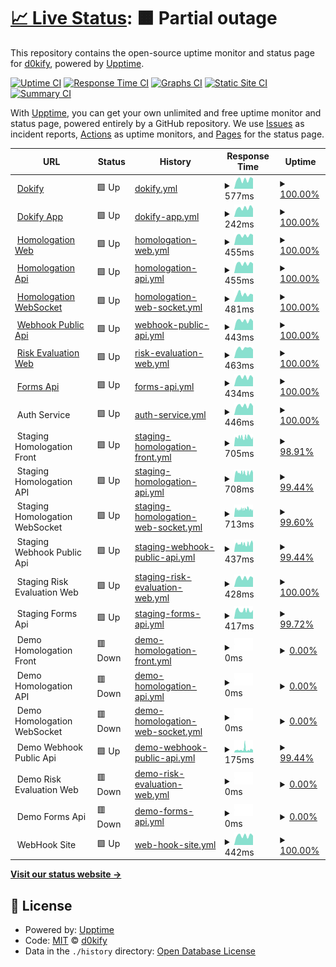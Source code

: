 # [📈 Live Status](https://d0kify.github.io/upptime): <!--live status--> **🟧 Partial outage**

This repository contains the open-source uptime monitor and status page for [d0kify](https://d0kify.github.io/upptime), powered by [Upptime](https://github.com/upptime/upptime).

[![Uptime CI](https://github.com/d0kify/upptime/workflows/Uptime%20CI/badge.svg)](https://github.com/d0kify/upptime/actions?query=workflow%3A%22Uptime+CI%22)
[![Response Time CI](https://github.com/d0kify/upptime/workflows/Response%20Time%20CI/badge.svg)](https://github.com/d0kify/upptime/actions?query=workflow%3A%22Response+Time+CI%22)
[![Graphs CI](https://github.com/d0kify/upptime/workflows/Graphs%20CI/badge.svg)](https://github.com/d0kify/upptime/actions?query=workflow%3A%22Graphs+CI%22)
[![Static Site CI](https://github.com/d0kify/upptime/workflows/Static%20Site%20CI/badge.svg)](https://github.com/d0kify/upptime/actions?query=workflow%3A%22Static+Site+CI%22)
[![Summary CI](https://github.com/d0kify/upptime/workflows/Summary%20CI/badge.svg)](https://github.com/d0kify/upptime/actions?query=workflow%3A%22Summary+CI%22)

With [Upptime](https://upptime.js.org), you can get your own unlimited and free uptime monitor and status page, powered entirely by a GitHub repository. We use [Issues](https://github.com/d0kify/upptime/issues) as incident reports, [Actions](https://github.com/d0kify/upptime/actions) as uptime monitors, and [Pages](https://d0kify.github.io/upptime) for the status page.

<!--start: status pages-->
<!-- This summary is generated by Upptime (https://github.com/upptime/upptime) -->
<!-- Do not edit this manually, your changes will be overwritten -->
<!-- prettier-ignore -->
| URL | Status | History | Response Time | Uptime |
| --- | ------ | ------- | ------------- | ------ |
| <img alt="" src="https://icons.duckduckgo.com/ip3/dokify.net.ico" height="13"> [Dokify](https://dokify.net) | 🟩 Up | [dokify.yml](https://github.com/d0kify/upptime/commits/HEAD/history/dokify.yml) | <details><summary><img alt="Response time graph" src="./graphs/dokify/response-time-week.png" height="20"> 577ms</summary><br><a href="https://d0kify.github.io/upptime/history/dokify"><img alt="Response time 500" src="https://img.shields.io/endpoint?url=https%3A%2F%2Fraw.githubusercontent.com%2Fd0kify%2Fupptime%2FHEAD%2Fapi%2Fdokify%2Fresponse-time.json"></a><br><a href="https://d0kify.github.io/upptime/history/dokify"><img alt="24-hour response time 643" src="https://img.shields.io/endpoint?url=https%3A%2F%2Fraw.githubusercontent.com%2Fd0kify%2Fupptime%2FHEAD%2Fapi%2Fdokify%2Fresponse-time-day.json"></a><br><a href="https://d0kify.github.io/upptime/history/dokify"><img alt="7-day response time 577" src="https://img.shields.io/endpoint?url=https%3A%2F%2Fraw.githubusercontent.com%2Fd0kify%2Fupptime%2FHEAD%2Fapi%2Fdokify%2Fresponse-time-week.json"></a><br><a href="https://d0kify.github.io/upptime/history/dokify"><img alt="30-day response time 560" src="https://img.shields.io/endpoint?url=https%3A%2F%2Fraw.githubusercontent.com%2Fd0kify%2Fupptime%2FHEAD%2Fapi%2Fdokify%2Fresponse-time-month.json"></a><br><a href="https://d0kify.github.io/upptime/history/dokify"><img alt="1-year response time 500" src="https://img.shields.io/endpoint?url=https%3A%2F%2Fraw.githubusercontent.com%2Fd0kify%2Fupptime%2FHEAD%2Fapi%2Fdokify%2Fresponse-time-year.json"></a></details> | <details><summary><a href="https://d0kify.github.io/upptime/history/dokify">100.00%</a></summary><a href="https://d0kify.github.io/upptime/history/dokify"><img alt="All-time uptime 100.00%" src="https://img.shields.io/endpoint?url=https%3A%2F%2Fraw.githubusercontent.com%2Fd0kify%2Fupptime%2FHEAD%2Fapi%2Fdokify%2Fuptime.json"></a><br><a href="https://d0kify.github.io/upptime/history/dokify"><img alt="24-hour uptime 100.00%" src="https://img.shields.io/endpoint?url=https%3A%2F%2Fraw.githubusercontent.com%2Fd0kify%2Fupptime%2FHEAD%2Fapi%2Fdokify%2Fuptime-day.json"></a><br><a href="https://d0kify.github.io/upptime/history/dokify"><img alt="7-day uptime 100.00%" src="https://img.shields.io/endpoint?url=https%3A%2F%2Fraw.githubusercontent.com%2Fd0kify%2Fupptime%2FHEAD%2Fapi%2Fdokify%2Fuptime-week.json"></a><br><a href="https://d0kify.github.io/upptime/history/dokify"><img alt="30-day uptime 100.00%" src="https://img.shields.io/endpoint?url=https%3A%2F%2Fraw.githubusercontent.com%2Fd0kify%2Fupptime%2FHEAD%2Fapi%2Fdokify%2Fuptime-month.json"></a><br><a href="https://d0kify.github.io/upptime/history/dokify"><img alt="1-year uptime 100.00%" src="https://img.shields.io/endpoint?url=https%3A%2F%2Fraw.githubusercontent.com%2Fd0kify%2Fupptime%2FHEAD%2Fapi%2Fdokify%2Fuptime-year.json"></a></details>
| <img alt="" src="https://icons.duckduckgo.com/ip3/app.dokify.net.ico" height="13"> [Dokify App](https://app.dokify.net/blank.php) | 🟩 Up | [dokify-app.yml](https://github.com/d0kify/upptime/commits/HEAD/history/dokify-app.yml) | <details><summary><img alt="Response time graph" src="./graphs/dokify-app/response-time-week.png" height="20"> 242ms</summary><br><a href="https://d0kify.github.io/upptime/history/dokify-app"><img alt="Response time 401" src="https://img.shields.io/endpoint?url=https%3A%2F%2Fraw.githubusercontent.com%2Fd0kify%2Fupptime%2FHEAD%2Fapi%2Fdokify-app%2Fresponse-time.json"></a><br><a href="https://d0kify.github.io/upptime/history/dokify-app"><img alt="24-hour response time 226" src="https://img.shields.io/endpoint?url=https%3A%2F%2Fraw.githubusercontent.com%2Fd0kify%2Fupptime%2FHEAD%2Fapi%2Fdokify-app%2Fresponse-time-day.json"></a><br><a href="https://d0kify.github.io/upptime/history/dokify-app"><img alt="7-day response time 242" src="https://img.shields.io/endpoint?url=https%3A%2F%2Fraw.githubusercontent.com%2Fd0kify%2Fupptime%2FHEAD%2Fapi%2Fdokify-app%2Fresponse-time-week.json"></a><br><a href="https://d0kify.github.io/upptime/history/dokify-app"><img alt="30-day response time 480" src="https://img.shields.io/endpoint?url=https%3A%2F%2Fraw.githubusercontent.com%2Fd0kify%2Fupptime%2FHEAD%2Fapi%2Fdokify-app%2Fresponse-time-month.json"></a><br><a href="https://d0kify.github.io/upptime/history/dokify-app"><img alt="1-year response time 401" src="https://img.shields.io/endpoint?url=https%3A%2F%2Fraw.githubusercontent.com%2Fd0kify%2Fupptime%2FHEAD%2Fapi%2Fdokify-app%2Fresponse-time-year.json"></a></details> | <details><summary><a href="https://d0kify.github.io/upptime/history/dokify-app">100.00%</a></summary><a href="https://d0kify.github.io/upptime/history/dokify-app"><img alt="All-time uptime 99.86%" src="https://img.shields.io/endpoint?url=https%3A%2F%2Fraw.githubusercontent.com%2Fd0kify%2Fupptime%2FHEAD%2Fapi%2Fdokify-app%2Fuptime.json"></a><br><a href="https://d0kify.github.io/upptime/history/dokify-app"><img alt="24-hour uptime 100.00%" src="https://img.shields.io/endpoint?url=https%3A%2F%2Fraw.githubusercontent.com%2Fd0kify%2Fupptime%2FHEAD%2Fapi%2Fdokify-app%2Fuptime-day.json"></a><br><a href="https://d0kify.github.io/upptime/history/dokify-app"><img alt="7-day uptime 100.00%" src="https://img.shields.io/endpoint?url=https%3A%2F%2Fraw.githubusercontent.com%2Fd0kify%2Fupptime%2FHEAD%2Fapi%2Fdokify-app%2Fuptime-week.json"></a><br><a href="https://d0kify.github.io/upptime/history/dokify-app"><img alt="30-day uptime 99.88%" src="https://img.shields.io/endpoint?url=https%3A%2F%2Fraw.githubusercontent.com%2Fd0kify%2Fupptime%2FHEAD%2Fapi%2Fdokify-app%2Fuptime-month.json"></a><br><a href="https://d0kify.github.io/upptime/history/dokify-app"><img alt="1-year uptime 99.86%" src="https://img.shields.io/endpoint?url=https%3A%2F%2Fraw.githubusercontent.com%2Fd0kify%2Fupptime%2FHEAD%2Fapi%2Fdokify-app%2Fuptime-year.json"></a></details>
| <img alt="" src="https://icons.duckduckgo.com/ip3/homologation.dokify.net.ico" height="13"> [Homologation Web](https://homologation.dokify.net) | 🟩 Up | [homologation-web.yml](https://github.com/d0kify/upptime/commits/HEAD/history/homologation-web.yml) | <details><summary><img alt="Response time graph" src="./graphs/homologation-web/response-time-week.png" height="20"> 455ms</summary><br><a href="https://d0kify.github.io/upptime/history/homologation-web"><img alt="Response time 482" src="https://img.shields.io/endpoint?url=https%3A%2F%2Fraw.githubusercontent.com%2Fd0kify%2Fupptime%2FHEAD%2Fapi%2Fhomologation-web%2Fresponse-time.json"></a><br><a href="https://d0kify.github.io/upptime/history/homologation-web"><img alt="24-hour response time 476" src="https://img.shields.io/endpoint?url=https%3A%2F%2Fraw.githubusercontent.com%2Fd0kify%2Fupptime%2FHEAD%2Fapi%2Fhomologation-web%2Fresponse-time-day.json"></a><br><a href="https://d0kify.github.io/upptime/history/homologation-web"><img alt="7-day response time 455" src="https://img.shields.io/endpoint?url=https%3A%2F%2Fraw.githubusercontent.com%2Fd0kify%2Fupptime%2FHEAD%2Fapi%2Fhomologation-web%2Fresponse-time-week.json"></a><br><a href="https://d0kify.github.io/upptime/history/homologation-web"><img alt="30-day response time 429" src="https://img.shields.io/endpoint?url=https%3A%2F%2Fraw.githubusercontent.com%2Fd0kify%2Fupptime%2FHEAD%2Fapi%2Fhomologation-web%2Fresponse-time-month.json"></a><br><a href="https://d0kify.github.io/upptime/history/homologation-web"><img alt="1-year response time 445" src="https://img.shields.io/endpoint?url=https%3A%2F%2Fraw.githubusercontent.com%2Fd0kify%2Fupptime%2FHEAD%2Fapi%2Fhomologation-web%2Fresponse-time-year.json"></a></details> | <details><summary><a href="https://d0kify.github.io/upptime/history/homologation-web">100.00%</a></summary><a href="https://d0kify.github.io/upptime/history/homologation-web"><img alt="All-time uptime 99.99%" src="https://img.shields.io/endpoint?url=https%3A%2F%2Fraw.githubusercontent.com%2Fd0kify%2Fupptime%2FHEAD%2Fapi%2Fhomologation-web%2Fuptime.json"></a><br><a href="https://d0kify.github.io/upptime/history/homologation-web"><img alt="24-hour uptime 100.00%" src="https://img.shields.io/endpoint?url=https%3A%2F%2Fraw.githubusercontent.com%2Fd0kify%2Fupptime%2FHEAD%2Fapi%2Fhomologation-web%2Fuptime-day.json"></a><br><a href="https://d0kify.github.io/upptime/history/homologation-web"><img alt="7-day uptime 100.00%" src="https://img.shields.io/endpoint?url=https%3A%2F%2Fraw.githubusercontent.com%2Fd0kify%2Fupptime%2FHEAD%2Fapi%2Fhomologation-web%2Fuptime-week.json"></a><br><a href="https://d0kify.github.io/upptime/history/homologation-web"><img alt="30-day uptime 100.00%" src="https://img.shields.io/endpoint?url=https%3A%2F%2Fraw.githubusercontent.com%2Fd0kify%2Fupptime%2FHEAD%2Fapi%2Fhomologation-web%2Fuptime-month.json"></a><br><a href="https://d0kify.github.io/upptime/history/homologation-web"><img alt="1-year uptime 99.99%" src="https://img.shields.io/endpoint?url=https%3A%2F%2Fraw.githubusercontent.com%2Fd0kify%2Fupptime%2FHEAD%2Fapi%2Fhomologation-web%2Fuptime-year.json"></a></details>
| <img alt="" src="https://icons.duckduckgo.com/ip3/homologation-api.dokify.net.ico" height="13"> [Homologation Api](https://homologation-api.dokify.net/health-check) | 🟩 Up | [homologation-api.yml](https://github.com/d0kify/upptime/commits/HEAD/history/homologation-api.yml) | <details><summary><img alt="Response time graph" src="./graphs/homologation-api/response-time-week.png" height="20"> 455ms</summary><br><a href="https://d0kify.github.io/upptime/history/homologation-api"><img alt="Response time 485" src="https://img.shields.io/endpoint?url=https%3A%2F%2Fraw.githubusercontent.com%2Fd0kify%2Fupptime%2FHEAD%2Fapi%2Fhomologation-api%2Fresponse-time.json"></a><br><a href="https://d0kify.github.io/upptime/history/homologation-api"><img alt="24-hour response time 452" src="https://img.shields.io/endpoint?url=https%3A%2F%2Fraw.githubusercontent.com%2Fd0kify%2Fupptime%2FHEAD%2Fapi%2Fhomologation-api%2Fresponse-time-day.json"></a><br><a href="https://d0kify.github.io/upptime/history/homologation-api"><img alt="7-day response time 455" src="https://img.shields.io/endpoint?url=https%3A%2F%2Fraw.githubusercontent.com%2Fd0kify%2Fupptime%2FHEAD%2Fapi%2Fhomologation-api%2Fresponse-time-week.json"></a><br><a href="https://d0kify.github.io/upptime/history/homologation-api"><img alt="30-day response time 435" src="https://img.shields.io/endpoint?url=https%3A%2F%2Fraw.githubusercontent.com%2Fd0kify%2Fupptime%2FHEAD%2Fapi%2Fhomologation-api%2Fresponse-time-month.json"></a><br><a href="https://d0kify.github.io/upptime/history/homologation-api"><img alt="1-year response time 449" src="https://img.shields.io/endpoint?url=https%3A%2F%2Fraw.githubusercontent.com%2Fd0kify%2Fupptime%2FHEAD%2Fapi%2Fhomologation-api%2Fresponse-time-year.json"></a></details> | <details><summary><a href="https://d0kify.github.io/upptime/history/homologation-api">100.00%</a></summary><a href="https://d0kify.github.io/upptime/history/homologation-api"><img alt="All-time uptime 16.25%" src="https://img.shields.io/endpoint?url=https%3A%2F%2Fraw.githubusercontent.com%2Fd0kify%2Fupptime%2FHEAD%2Fapi%2Fhomologation-api%2Fuptime.json"></a><br><a href="https://d0kify.github.io/upptime/history/homologation-api"><img alt="24-hour uptime 100.00%" src="https://img.shields.io/endpoint?url=https%3A%2F%2Fraw.githubusercontent.com%2Fd0kify%2Fupptime%2FHEAD%2Fapi%2Fhomologation-api%2Fuptime-day.json"></a><br><a href="https://d0kify.github.io/upptime/history/homologation-api"><img alt="7-day uptime 100.00%" src="https://img.shields.io/endpoint?url=https%3A%2F%2Fraw.githubusercontent.com%2Fd0kify%2Fupptime%2FHEAD%2Fapi%2Fhomologation-api%2Fuptime-week.json"></a><br><a href="https://d0kify.github.io/upptime/history/homologation-api"><img alt="30-day uptime 100.00%" src="https://img.shields.io/endpoint?url=https%3A%2F%2Fraw.githubusercontent.com%2Fd0kify%2Fupptime%2FHEAD%2Fapi%2Fhomologation-api%2Fuptime-month.json"></a><br><a href="https://d0kify.github.io/upptime/history/homologation-api"><img alt="1-year uptime 33.43%" src="https://img.shields.io/endpoint?url=https%3A%2F%2Fraw.githubusercontent.com%2Fd0kify%2Fupptime%2FHEAD%2Fapi%2Fhomologation-api%2Fuptime-year.json"></a></details>
| <img alt="" src="https://icons.duckduckgo.com/ip3/homologation-api-nchan.dokify.net.ico" height="13"> [Homologation WebSocket](https://homologation-api-nchan.dokify.net) | 🟩 Up | [homologation-web-socket.yml](https://github.com/d0kify/upptime/commits/HEAD/history/homologation-web-socket.yml) | <details><summary><img alt="Response time graph" src="./graphs/homologation-web-socket/response-time-week.png" height="20"> 481ms</summary><br><a href="https://d0kify.github.io/upptime/history/homologation-web-socket"><img alt="Response time 482" src="https://img.shields.io/endpoint?url=https%3A%2F%2Fraw.githubusercontent.com%2Fd0kify%2Fupptime%2FHEAD%2Fapi%2Fhomologation-web-socket%2Fresponse-time.json"></a><br><a href="https://d0kify.github.io/upptime/history/homologation-web-socket"><img alt="24-hour response time 456" src="https://img.shields.io/endpoint?url=https%3A%2F%2Fraw.githubusercontent.com%2Fd0kify%2Fupptime%2FHEAD%2Fapi%2Fhomologation-web-socket%2Fresponse-time-day.json"></a><br><a href="https://d0kify.github.io/upptime/history/homologation-web-socket"><img alt="7-day response time 481" src="https://img.shields.io/endpoint?url=https%3A%2F%2Fraw.githubusercontent.com%2Fd0kify%2Fupptime%2FHEAD%2Fapi%2Fhomologation-web-socket%2Fresponse-time-week.json"></a><br><a href="https://d0kify.github.io/upptime/history/homologation-web-socket"><img alt="30-day response time 449" src="https://img.shields.io/endpoint?url=https%3A%2F%2Fraw.githubusercontent.com%2Fd0kify%2Fupptime%2FHEAD%2Fapi%2Fhomologation-web-socket%2Fresponse-time-month.json"></a><br><a href="https://d0kify.github.io/upptime/history/homologation-web-socket"><img alt="1-year response time 451" src="https://img.shields.io/endpoint?url=https%3A%2F%2Fraw.githubusercontent.com%2Fd0kify%2Fupptime%2FHEAD%2Fapi%2Fhomologation-web-socket%2Fresponse-time-year.json"></a></details> | <details><summary><a href="https://d0kify.github.io/upptime/history/homologation-web-socket">100.00%</a></summary><a href="https://d0kify.github.io/upptime/history/homologation-web-socket"><img alt="All-time uptime 99.99%" src="https://img.shields.io/endpoint?url=https%3A%2F%2Fraw.githubusercontent.com%2Fd0kify%2Fupptime%2FHEAD%2Fapi%2Fhomologation-web-socket%2Fuptime.json"></a><br><a href="https://d0kify.github.io/upptime/history/homologation-web-socket"><img alt="24-hour uptime 100.00%" src="https://img.shields.io/endpoint?url=https%3A%2F%2Fraw.githubusercontent.com%2Fd0kify%2Fupptime%2FHEAD%2Fapi%2Fhomologation-web-socket%2Fuptime-day.json"></a><br><a href="https://d0kify.github.io/upptime/history/homologation-web-socket"><img alt="7-day uptime 100.00%" src="https://img.shields.io/endpoint?url=https%3A%2F%2Fraw.githubusercontent.com%2Fd0kify%2Fupptime%2FHEAD%2Fapi%2Fhomologation-web-socket%2Fuptime-week.json"></a><br><a href="https://d0kify.github.io/upptime/history/homologation-web-socket"><img alt="30-day uptime 100.00%" src="https://img.shields.io/endpoint?url=https%3A%2F%2Fraw.githubusercontent.com%2Fd0kify%2Fupptime%2FHEAD%2Fapi%2Fhomologation-web-socket%2Fuptime-month.json"></a><br><a href="https://d0kify.github.io/upptime/history/homologation-web-socket"><img alt="1-year uptime 99.99%" src="https://img.shields.io/endpoint?url=https%3A%2F%2Fraw.githubusercontent.com%2Fd0kify%2Fupptime%2FHEAD%2Fapi%2Fhomologation-web-socket%2Fuptime-year.json"></a></details>
| <img alt="" src="https://icons.duckduckgo.com/ip3/webhook.dokify.net.ico" height="13"> [Webhook Public Api](https://webhook.dokify.net/health-check) | 🟩 Up | [webhook-public-api.yml](https://github.com/d0kify/upptime/commits/HEAD/history/webhook-public-api.yml) | <details><summary><img alt="Response time graph" src="./graphs/webhook-public-api/response-time-week.png" height="20"> 443ms</summary><br><a href="https://d0kify.github.io/upptime/history/webhook-public-api"><img alt="Response time 430" src="https://img.shields.io/endpoint?url=https%3A%2F%2Fraw.githubusercontent.com%2Fd0kify%2Fupptime%2FHEAD%2Fapi%2Fwebhook-public-api%2Fresponse-time.json"></a><br><a href="https://d0kify.github.io/upptime/history/webhook-public-api"><img alt="24-hour response time 422" src="https://img.shields.io/endpoint?url=https%3A%2F%2Fraw.githubusercontent.com%2Fd0kify%2Fupptime%2FHEAD%2Fapi%2Fwebhook-public-api%2Fresponse-time-day.json"></a><br><a href="https://d0kify.github.io/upptime/history/webhook-public-api"><img alt="7-day response time 443" src="https://img.shields.io/endpoint?url=https%3A%2F%2Fraw.githubusercontent.com%2Fd0kify%2Fupptime%2FHEAD%2Fapi%2Fwebhook-public-api%2Fresponse-time-week.json"></a><br><a href="https://d0kify.github.io/upptime/history/webhook-public-api"><img alt="30-day response time 429" src="https://img.shields.io/endpoint?url=https%3A%2F%2Fraw.githubusercontent.com%2Fd0kify%2Fupptime%2FHEAD%2Fapi%2Fwebhook-public-api%2Fresponse-time-month.json"></a><br><a href="https://d0kify.github.io/upptime/history/webhook-public-api"><img alt="1-year response time 430" src="https://img.shields.io/endpoint?url=https%3A%2F%2Fraw.githubusercontent.com%2Fd0kify%2Fupptime%2FHEAD%2Fapi%2Fwebhook-public-api%2Fresponse-time-year.json"></a></details> | <details><summary><a href="https://d0kify.github.io/upptime/history/webhook-public-api">100.00%</a></summary><a href="https://d0kify.github.io/upptime/history/webhook-public-api"><img alt="All-time uptime 99.92%" src="https://img.shields.io/endpoint?url=https%3A%2F%2Fraw.githubusercontent.com%2Fd0kify%2Fupptime%2FHEAD%2Fapi%2Fwebhook-public-api%2Fuptime.json"></a><br><a href="https://d0kify.github.io/upptime/history/webhook-public-api"><img alt="24-hour uptime 100.00%" src="https://img.shields.io/endpoint?url=https%3A%2F%2Fraw.githubusercontent.com%2Fd0kify%2Fupptime%2FHEAD%2Fapi%2Fwebhook-public-api%2Fuptime-day.json"></a><br><a href="https://d0kify.github.io/upptime/history/webhook-public-api"><img alt="7-day uptime 100.00%" src="https://img.shields.io/endpoint?url=https%3A%2F%2Fraw.githubusercontent.com%2Fd0kify%2Fupptime%2FHEAD%2Fapi%2Fwebhook-public-api%2Fuptime-week.json"></a><br><a href="https://d0kify.github.io/upptime/history/webhook-public-api"><img alt="30-day uptime 100.00%" src="https://img.shields.io/endpoint?url=https%3A%2F%2Fraw.githubusercontent.com%2Fd0kify%2Fupptime%2FHEAD%2Fapi%2Fwebhook-public-api%2Fuptime-month.json"></a><br><a href="https://d0kify.github.io/upptime/history/webhook-public-api"><img alt="1-year uptime 99.92%" src="https://img.shields.io/endpoint?url=https%3A%2F%2Fraw.githubusercontent.com%2Fd0kify%2Fupptime%2FHEAD%2Fapi%2Fwebhook-public-api%2Fuptime-year.json"></a></details>
| <img alt="" src="https://icons.duckduckgo.com/ip3/evaluation.dokify.net.ico" height="13"> [Risk Evaluation Web](https://evaluation.dokify.net) | 🟩 Up | [risk-evaluation-web.yml](https://github.com/d0kify/upptime/commits/HEAD/history/risk-evaluation-web.yml) | <details><summary><img alt="Response time graph" src="./graphs/risk-evaluation-web/response-time-week.png" height="20"> 463ms</summary><br><a href="https://d0kify.github.io/upptime/history/risk-evaluation-web"><img alt="Response time 425" src="https://img.shields.io/endpoint?url=https%3A%2F%2Fraw.githubusercontent.com%2Fd0kify%2Fupptime%2FHEAD%2Fapi%2Frisk-evaluation-web%2Fresponse-time.json"></a><br><a href="https://d0kify.github.io/upptime/history/risk-evaluation-web"><img alt="24-hour response time 405" src="https://img.shields.io/endpoint?url=https%3A%2F%2Fraw.githubusercontent.com%2Fd0kify%2Fupptime%2FHEAD%2Fapi%2Frisk-evaluation-web%2Fresponse-time-day.json"></a><br><a href="https://d0kify.github.io/upptime/history/risk-evaluation-web"><img alt="7-day response time 463" src="https://img.shields.io/endpoint?url=https%3A%2F%2Fraw.githubusercontent.com%2Fd0kify%2Fupptime%2FHEAD%2Fapi%2Frisk-evaluation-web%2Fresponse-time-week.json"></a><br><a href="https://d0kify.github.io/upptime/history/risk-evaluation-web"><img alt="30-day response time 421" src="https://img.shields.io/endpoint?url=https%3A%2F%2Fraw.githubusercontent.com%2Fd0kify%2Fupptime%2FHEAD%2Fapi%2Frisk-evaluation-web%2Fresponse-time-month.json"></a><br><a href="https://d0kify.github.io/upptime/history/risk-evaluation-web"><img alt="1-year response time 425" src="https://img.shields.io/endpoint?url=https%3A%2F%2Fraw.githubusercontent.com%2Fd0kify%2Fupptime%2FHEAD%2Fapi%2Frisk-evaluation-web%2Fresponse-time-year.json"></a></details> | <details><summary><a href="https://d0kify.github.io/upptime/history/risk-evaluation-web">100.00%</a></summary><a href="https://d0kify.github.io/upptime/history/risk-evaluation-web"><img alt="All-time uptime 100.00%" src="https://img.shields.io/endpoint?url=https%3A%2F%2Fraw.githubusercontent.com%2Fd0kify%2Fupptime%2FHEAD%2Fapi%2Frisk-evaluation-web%2Fuptime.json"></a><br><a href="https://d0kify.github.io/upptime/history/risk-evaluation-web"><img alt="24-hour uptime 100.00%" src="https://img.shields.io/endpoint?url=https%3A%2F%2Fraw.githubusercontent.com%2Fd0kify%2Fupptime%2FHEAD%2Fapi%2Frisk-evaluation-web%2Fuptime-day.json"></a><br><a href="https://d0kify.github.io/upptime/history/risk-evaluation-web"><img alt="7-day uptime 100.00%" src="https://img.shields.io/endpoint?url=https%3A%2F%2Fraw.githubusercontent.com%2Fd0kify%2Fupptime%2FHEAD%2Fapi%2Frisk-evaluation-web%2Fuptime-week.json"></a><br><a href="https://d0kify.github.io/upptime/history/risk-evaluation-web"><img alt="30-day uptime 100.00%" src="https://img.shields.io/endpoint?url=https%3A%2F%2Fraw.githubusercontent.com%2Fd0kify%2Fupptime%2FHEAD%2Fapi%2Frisk-evaluation-web%2Fuptime-month.json"></a><br><a href="https://d0kify.github.io/upptime/history/risk-evaluation-web"><img alt="1-year uptime 100.00%" src="https://img.shields.io/endpoint?url=https%3A%2F%2Fraw.githubusercontent.com%2Fd0kify%2Fupptime%2FHEAD%2Fapi%2Frisk-evaluation-web%2Fuptime-year.json"></a></details>
| <img alt="" src="https://icons.duckduckgo.com/ip3/form.dokify.net.ico" height="13"> [Forms Api](https://form.dokify.net/health-check) | 🟩 Up | [forms-api.yml](https://github.com/d0kify/upptime/commits/HEAD/history/forms-api.yml) | <details><summary><img alt="Response time graph" src="./graphs/forms-api/response-time-week.png" height="20"> 434ms</summary><br><a href="https://d0kify.github.io/upptime/history/forms-api"><img alt="Response time 485" src="https://img.shields.io/endpoint?url=https%3A%2F%2Fraw.githubusercontent.com%2Fd0kify%2Fupptime%2FHEAD%2Fapi%2Fforms-api%2Fresponse-time.json"></a><br><a href="https://d0kify.github.io/upptime/history/forms-api"><img alt="24-hour response time 408" src="https://img.shields.io/endpoint?url=https%3A%2F%2Fraw.githubusercontent.com%2Fd0kify%2Fupptime%2FHEAD%2Fapi%2Fforms-api%2Fresponse-time-day.json"></a><br><a href="https://d0kify.github.io/upptime/history/forms-api"><img alt="7-day response time 434" src="https://img.shields.io/endpoint?url=https%3A%2F%2Fraw.githubusercontent.com%2Fd0kify%2Fupptime%2FHEAD%2Fapi%2Fforms-api%2Fresponse-time-week.json"></a><br><a href="https://d0kify.github.io/upptime/history/forms-api"><img alt="30-day response time 418" src="https://img.shields.io/endpoint?url=https%3A%2F%2Fraw.githubusercontent.com%2Fd0kify%2Fupptime%2FHEAD%2Fapi%2Fforms-api%2Fresponse-time-month.json"></a><br><a href="https://d0kify.github.io/upptime/history/forms-api"><img alt="1-year response time 485" src="https://img.shields.io/endpoint?url=https%3A%2F%2Fraw.githubusercontent.com%2Fd0kify%2Fupptime%2FHEAD%2Fapi%2Fforms-api%2Fresponse-time-year.json"></a></details> | <details><summary><a href="https://d0kify.github.io/upptime/history/forms-api">100.00%</a></summary><a href="https://d0kify.github.io/upptime/history/forms-api"><img alt="All-time uptime 99.98%" src="https://img.shields.io/endpoint?url=https%3A%2F%2Fraw.githubusercontent.com%2Fd0kify%2Fupptime%2FHEAD%2Fapi%2Fforms-api%2Fuptime.json"></a><br><a href="https://d0kify.github.io/upptime/history/forms-api"><img alt="24-hour uptime 100.00%" src="https://img.shields.io/endpoint?url=https%3A%2F%2Fraw.githubusercontent.com%2Fd0kify%2Fupptime%2FHEAD%2Fapi%2Fforms-api%2Fuptime-day.json"></a><br><a href="https://d0kify.github.io/upptime/history/forms-api"><img alt="7-day uptime 100.00%" src="https://img.shields.io/endpoint?url=https%3A%2F%2Fraw.githubusercontent.com%2Fd0kify%2Fupptime%2FHEAD%2Fapi%2Fforms-api%2Fuptime-week.json"></a><br><a href="https://d0kify.github.io/upptime/history/forms-api"><img alt="30-day uptime 99.95%" src="https://img.shields.io/endpoint?url=https%3A%2F%2Fraw.githubusercontent.com%2Fd0kify%2Fupptime%2FHEAD%2Fapi%2Fforms-api%2Fuptime-month.json"></a><br><a href="https://d0kify.github.io/upptime/history/forms-api"><img alt="1-year uptime 99.98%" src="https://img.shields.io/endpoint?url=https%3A%2F%2Fraw.githubusercontent.com%2Fd0kify%2Fupptime%2FHEAD%2Fapi%2Fforms-api%2Fuptime-year.json"></a></details>
| <img alt="" src="https://icons.duckduckgo.com/ip3/null.ico" height="13"> Auth Service | 🟩 Up | [auth-service.yml](https://github.com/d0kify/upptime/commits/HEAD/history/auth-service.yml) | <details><summary><img alt="Response time graph" src="./graphs/auth-service/response-time-week.png" height="20"> 446ms</summary><br><a href="https://d0kify.github.io/upptime/history/auth-service"><img alt="Response time 471" src="https://img.shields.io/endpoint?url=https%3A%2F%2Fraw.githubusercontent.com%2Fd0kify%2Fupptime%2FHEAD%2Fapi%2Fauth-service%2Fresponse-time.json"></a><br><a href="https://d0kify.github.io/upptime/history/auth-service"><img alt="24-hour response time 424" src="https://img.shields.io/endpoint?url=https%3A%2F%2Fraw.githubusercontent.com%2Fd0kify%2Fupptime%2FHEAD%2Fapi%2Fauth-service%2Fresponse-time-day.json"></a><br><a href="https://d0kify.github.io/upptime/history/auth-service"><img alt="7-day response time 446" src="https://img.shields.io/endpoint?url=https%3A%2F%2Fraw.githubusercontent.com%2Fd0kify%2Fupptime%2FHEAD%2Fapi%2Fauth-service%2Fresponse-time-week.json"></a><br><a href="https://d0kify.github.io/upptime/history/auth-service"><img alt="30-day response time 419" src="https://img.shields.io/endpoint?url=https%3A%2F%2Fraw.githubusercontent.com%2Fd0kify%2Fupptime%2FHEAD%2Fapi%2Fauth-service%2Fresponse-time-month.json"></a><br><a href="https://d0kify.github.io/upptime/history/auth-service"><img alt="1-year response time 438" src="https://img.shields.io/endpoint?url=https%3A%2F%2Fraw.githubusercontent.com%2Fd0kify%2Fupptime%2FHEAD%2Fapi%2Fauth-service%2Fresponse-time-year.json"></a></details> | <details><summary><a href="https://d0kify.github.io/upptime/history/auth-service">100.00%</a></summary><a href="https://d0kify.github.io/upptime/history/auth-service"><img alt="All-time uptime 99.97%" src="https://img.shields.io/endpoint?url=https%3A%2F%2Fraw.githubusercontent.com%2Fd0kify%2Fupptime%2FHEAD%2Fapi%2Fauth-service%2Fuptime.json"></a><br><a href="https://d0kify.github.io/upptime/history/auth-service"><img alt="24-hour uptime 100.00%" src="https://img.shields.io/endpoint?url=https%3A%2F%2Fraw.githubusercontent.com%2Fd0kify%2Fupptime%2FHEAD%2Fapi%2Fauth-service%2Fuptime-day.json"></a><br><a href="https://d0kify.github.io/upptime/history/auth-service"><img alt="7-day uptime 100.00%" src="https://img.shields.io/endpoint?url=https%3A%2F%2Fraw.githubusercontent.com%2Fd0kify%2Fupptime%2FHEAD%2Fapi%2Fauth-service%2Fuptime-week.json"></a><br><a href="https://d0kify.github.io/upptime/history/auth-service"><img alt="30-day uptime 100.00%" src="https://img.shields.io/endpoint?url=https%3A%2F%2Fraw.githubusercontent.com%2Fd0kify%2Fupptime%2FHEAD%2Fapi%2Fauth-service%2Fuptime-month.json"></a><br><a href="https://d0kify.github.io/upptime/history/auth-service"><img alt="1-year uptime 99.99%" src="https://img.shields.io/endpoint?url=https%3A%2F%2Fraw.githubusercontent.com%2Fd0kify%2Fupptime%2FHEAD%2Fapi%2Fauth-service%2Fuptime-year.json"></a></details>
| <img alt="" src="https://icons.duckduckgo.com/ip3/null.ico" height="13"> Staging Homologation Front | 🟩 Up | [staging-homologation-front.yml](https://github.com/d0kify/upptime/commits/HEAD/history/staging-homologation-front.yml) | <details><summary><img alt="Response time graph" src="./graphs/staging-homologation-front/response-time-week.png" height="20"> 705ms</summary><br><a href="https://d0kify.github.io/upptime/history/staging-homologation-front"><img alt="Response time 799" src="https://img.shields.io/endpoint?url=https%3A%2F%2Fraw.githubusercontent.com%2Fd0kify%2Fupptime%2FHEAD%2Fapi%2Fstaging-homologation-front%2Fresponse-time.json"></a><br><a href="https://d0kify.github.io/upptime/history/staging-homologation-front"><img alt="24-hour response time 691" src="https://img.shields.io/endpoint?url=https%3A%2F%2Fraw.githubusercontent.com%2Fd0kify%2Fupptime%2FHEAD%2Fapi%2Fstaging-homologation-front%2Fresponse-time-day.json"></a><br><a href="https://d0kify.github.io/upptime/history/staging-homologation-front"><img alt="7-day response time 705" src="https://img.shields.io/endpoint?url=https%3A%2F%2Fraw.githubusercontent.com%2Fd0kify%2Fupptime%2FHEAD%2Fapi%2Fstaging-homologation-front%2Fresponse-time-week.json"></a><br><a href="https://d0kify.github.io/upptime/history/staging-homologation-front"><img alt="30-day response time 864" src="https://img.shields.io/endpoint?url=https%3A%2F%2Fraw.githubusercontent.com%2Fd0kify%2Fupptime%2FHEAD%2Fapi%2Fstaging-homologation-front%2Fresponse-time-month.json"></a><br><a href="https://d0kify.github.io/upptime/history/staging-homologation-front"><img alt="1-year response time 776" src="https://img.shields.io/endpoint?url=https%3A%2F%2Fraw.githubusercontent.com%2Fd0kify%2Fupptime%2FHEAD%2Fapi%2Fstaging-homologation-front%2Fresponse-time-year.json"></a></details> | <details><summary><a href="https://d0kify.github.io/upptime/history/staging-homologation-front">98.91%</a></summary><a href="https://d0kify.github.io/upptime/history/staging-homologation-front"><img alt="All-time uptime 99.83%" src="https://img.shields.io/endpoint?url=https%3A%2F%2Fraw.githubusercontent.com%2Fd0kify%2Fupptime%2FHEAD%2Fapi%2Fstaging-homologation-front%2Fuptime.json"></a><br><a href="https://d0kify.github.io/upptime/history/staging-homologation-front"><img alt="24-hour uptime 94.75%" src="https://img.shields.io/endpoint?url=https%3A%2F%2Fraw.githubusercontent.com%2Fd0kify%2Fupptime%2FHEAD%2Fapi%2Fstaging-homologation-front%2Fuptime-day.json"></a><br><a href="https://d0kify.github.io/upptime/history/staging-homologation-front"><img alt="7-day uptime 98.91%" src="https://img.shields.io/endpoint?url=https%3A%2F%2Fraw.githubusercontent.com%2Fd0kify%2Fupptime%2FHEAD%2Fapi%2Fstaging-homologation-front%2Fuptime-week.json"></a><br><a href="https://d0kify.github.io/upptime/history/staging-homologation-front"><img alt="30-day uptime 99.57%" src="https://img.shields.io/endpoint?url=https%3A%2F%2Fraw.githubusercontent.com%2Fd0kify%2Fupptime%2FHEAD%2Fapi%2Fstaging-homologation-front%2Fuptime-month.json"></a><br><a href="https://d0kify.github.io/upptime/history/staging-homologation-front"><img alt="1-year uptime 99.67%" src="https://img.shields.io/endpoint?url=https%3A%2F%2Fraw.githubusercontent.com%2Fd0kify%2Fupptime%2FHEAD%2Fapi%2Fstaging-homologation-front%2Fuptime-year.json"></a></details>
| <img alt="" src="https://icons.duckduckgo.com/ip3/null.ico" height="13"> Staging Homologation API | 🟩 Up | [staging-homologation-api.yml](https://github.com/d0kify/upptime/commits/HEAD/history/staging-homologation-api.yml) | <details><summary><img alt="Response time graph" src="./graphs/staging-homologation-api/response-time-week.png" height="20"> 708ms</summary><br><a href="https://d0kify.github.io/upptime/history/staging-homologation-api"><img alt="Response time 857" src="https://img.shields.io/endpoint?url=https%3A%2F%2Fraw.githubusercontent.com%2Fd0kify%2Fupptime%2FHEAD%2Fapi%2Fstaging-homologation-api%2Fresponse-time.json"></a><br><a href="https://d0kify.github.io/upptime/history/staging-homologation-api"><img alt="24-hour response time 644" src="https://img.shields.io/endpoint?url=https%3A%2F%2Fraw.githubusercontent.com%2Fd0kify%2Fupptime%2FHEAD%2Fapi%2Fstaging-homologation-api%2Fresponse-time-day.json"></a><br><a href="https://d0kify.github.io/upptime/history/staging-homologation-api"><img alt="7-day response time 708" src="https://img.shields.io/endpoint?url=https%3A%2F%2Fraw.githubusercontent.com%2Fd0kify%2Fupptime%2FHEAD%2Fapi%2Fstaging-homologation-api%2Fresponse-time-week.json"></a><br><a href="https://d0kify.github.io/upptime/history/staging-homologation-api"><img alt="30-day response time 937" src="https://img.shields.io/endpoint?url=https%3A%2F%2Fraw.githubusercontent.com%2Fd0kify%2Fupptime%2FHEAD%2Fapi%2Fstaging-homologation-api%2Fresponse-time-month.json"></a><br><a href="https://d0kify.github.io/upptime/history/staging-homologation-api"><img alt="1-year response time 856" src="https://img.shields.io/endpoint?url=https%3A%2F%2Fraw.githubusercontent.com%2Fd0kify%2Fupptime%2FHEAD%2Fapi%2Fstaging-homologation-api%2Fresponse-time-year.json"></a></details> | <details><summary><a href="https://d0kify.github.io/upptime/history/staging-homologation-api">99.44%</a></summary><a href="https://d0kify.github.io/upptime/history/staging-homologation-api"><img alt="All-time uptime 99.89%" src="https://img.shields.io/endpoint?url=https%3A%2F%2Fraw.githubusercontent.com%2Fd0kify%2Fupptime%2FHEAD%2Fapi%2Fstaging-homologation-api%2Fuptime.json"></a><br><a href="https://d0kify.github.io/upptime/history/staging-homologation-api"><img alt="24-hour uptime 100.00%" src="https://img.shields.io/endpoint?url=https%3A%2F%2Fraw.githubusercontent.com%2Fd0kify%2Fupptime%2FHEAD%2Fapi%2Fstaging-homologation-api%2Fuptime-day.json"></a><br><a href="https://d0kify.github.io/upptime/history/staging-homologation-api"><img alt="7-day uptime 99.44%" src="https://img.shields.io/endpoint?url=https%3A%2F%2Fraw.githubusercontent.com%2Fd0kify%2Fupptime%2FHEAD%2Fapi%2Fstaging-homologation-api%2Fuptime-week.json"></a><br><a href="https://d0kify.github.io/upptime/history/staging-homologation-api"><img alt="30-day uptime 99.66%" src="https://img.shields.io/endpoint?url=https%3A%2F%2Fraw.githubusercontent.com%2Fd0kify%2Fupptime%2FHEAD%2Fapi%2Fstaging-homologation-api%2Fuptime-month.json"></a><br><a href="https://d0kify.github.io/upptime/history/staging-homologation-api"><img alt="1-year uptime 99.85%" src="https://img.shields.io/endpoint?url=https%3A%2F%2Fraw.githubusercontent.com%2Fd0kify%2Fupptime%2FHEAD%2Fapi%2Fstaging-homologation-api%2Fuptime-year.json"></a></details>
| <img alt="" src="https://icons.duckduckgo.com/ip3/null.ico" height="13"> Staging Homologation WebSocket | 🟩 Up | [staging-homologation-web-socket.yml](https://github.com/d0kify/upptime/commits/HEAD/history/staging-homologation-web-socket.yml) | <details><summary><img alt="Response time graph" src="./graphs/staging-homologation-web-socket/response-time-week.png" height="20"> 713ms</summary><br><a href="https://d0kify.github.io/upptime/history/staging-homologation-web-socket"><img alt="Response time 770" src="https://img.shields.io/endpoint?url=https%3A%2F%2Fraw.githubusercontent.com%2Fd0kify%2Fupptime%2FHEAD%2Fapi%2Fstaging-homologation-web-socket%2Fresponse-time.json"></a><br><a href="https://d0kify.github.io/upptime/history/staging-homologation-web-socket"><img alt="24-hour response time 654" src="https://img.shields.io/endpoint?url=https%3A%2F%2Fraw.githubusercontent.com%2Fd0kify%2Fupptime%2FHEAD%2Fapi%2Fstaging-homologation-web-socket%2Fresponse-time-day.json"></a><br><a href="https://d0kify.github.io/upptime/history/staging-homologation-web-socket"><img alt="7-day response time 713" src="https://img.shields.io/endpoint?url=https%3A%2F%2Fraw.githubusercontent.com%2Fd0kify%2Fupptime%2FHEAD%2Fapi%2Fstaging-homologation-web-socket%2Fresponse-time-week.json"></a><br><a href="https://d0kify.github.io/upptime/history/staging-homologation-web-socket"><img alt="30-day response time 692" src="https://img.shields.io/endpoint?url=https%3A%2F%2Fraw.githubusercontent.com%2Fd0kify%2Fupptime%2FHEAD%2Fapi%2Fstaging-homologation-web-socket%2Fresponse-time-month.json"></a><br><a href="https://d0kify.github.io/upptime/history/staging-homologation-web-socket"><img alt="1-year response time 767" src="https://img.shields.io/endpoint?url=https%3A%2F%2Fraw.githubusercontent.com%2Fd0kify%2Fupptime%2FHEAD%2Fapi%2Fstaging-homologation-web-socket%2Fresponse-time-year.json"></a></details> | <details><summary><a href="https://d0kify.github.io/upptime/history/staging-homologation-web-socket">99.60%</a></summary><a href="https://d0kify.github.io/upptime/history/staging-homologation-web-socket"><img alt="All-time uptime 99.92%" src="https://img.shields.io/endpoint?url=https%3A%2F%2Fraw.githubusercontent.com%2Fd0kify%2Fupptime%2FHEAD%2Fapi%2Fstaging-homologation-web-socket%2Fuptime.json"></a><br><a href="https://d0kify.github.io/upptime/history/staging-homologation-web-socket"><img alt="24-hour uptime 100.00%" src="https://img.shields.io/endpoint?url=https%3A%2F%2Fraw.githubusercontent.com%2Fd0kify%2Fupptime%2FHEAD%2Fapi%2Fstaging-homologation-web-socket%2Fuptime-day.json"></a><br><a href="https://d0kify.github.io/upptime/history/staging-homologation-web-socket"><img alt="7-day uptime 99.60%" src="https://img.shields.io/endpoint?url=https%3A%2F%2Fraw.githubusercontent.com%2Fd0kify%2Fupptime%2FHEAD%2Fapi%2Fstaging-homologation-web-socket%2Fuptime-week.json"></a><br><a href="https://d0kify.github.io/upptime/history/staging-homologation-web-socket"><img alt="30-day uptime 99.65%" src="https://img.shields.io/endpoint?url=https%3A%2F%2Fraw.githubusercontent.com%2Fd0kify%2Fupptime%2FHEAD%2Fapi%2Fstaging-homologation-web-socket%2Fuptime-month.json"></a><br><a href="https://d0kify.github.io/upptime/history/staging-homologation-web-socket"><img alt="1-year uptime 99.88%" src="https://img.shields.io/endpoint?url=https%3A%2F%2Fraw.githubusercontent.com%2Fd0kify%2Fupptime%2FHEAD%2Fapi%2Fstaging-homologation-web-socket%2Fuptime-year.json"></a></details>
| <img alt="" src="https://icons.duckduckgo.com/ip3/null.ico" height="13"> Staging Webhook Public Api | 🟩 Up | [staging-webhook-public-api.yml](https://github.com/d0kify/upptime/commits/HEAD/history/staging-webhook-public-api.yml) | <details><summary><img alt="Response time graph" src="./graphs/staging-webhook-public-api/response-time-week.png" height="20"> 437ms</summary><br><a href="https://d0kify.github.io/upptime/history/staging-webhook-public-api"><img alt="Response time 553" src="https://img.shields.io/endpoint?url=https%3A%2F%2Fraw.githubusercontent.com%2Fd0kify%2Fupptime%2FHEAD%2Fapi%2Fstaging-webhook-public-api%2Fresponse-time.json"></a><br><a href="https://d0kify.github.io/upptime/history/staging-webhook-public-api"><img alt="24-hour response time 417" src="https://img.shields.io/endpoint?url=https%3A%2F%2Fraw.githubusercontent.com%2Fd0kify%2Fupptime%2FHEAD%2Fapi%2Fstaging-webhook-public-api%2Fresponse-time-day.json"></a><br><a href="https://d0kify.github.io/upptime/history/staging-webhook-public-api"><img alt="7-day response time 437" src="https://img.shields.io/endpoint?url=https%3A%2F%2Fraw.githubusercontent.com%2Fd0kify%2Fupptime%2FHEAD%2Fapi%2Fstaging-webhook-public-api%2Fresponse-time-week.json"></a><br><a href="https://d0kify.github.io/upptime/history/staging-webhook-public-api"><img alt="30-day response time 444" src="https://img.shields.io/endpoint?url=https%3A%2F%2Fraw.githubusercontent.com%2Fd0kify%2Fupptime%2FHEAD%2Fapi%2Fstaging-webhook-public-api%2Fresponse-time-month.json"></a><br><a href="https://d0kify.github.io/upptime/history/staging-webhook-public-api"><img alt="1-year response time 553" src="https://img.shields.io/endpoint?url=https%3A%2F%2Fraw.githubusercontent.com%2Fd0kify%2Fupptime%2FHEAD%2Fapi%2Fstaging-webhook-public-api%2Fresponse-time-year.json"></a></details> | <details><summary><a href="https://d0kify.github.io/upptime/history/staging-webhook-public-api">99.44%</a></summary><a href="https://d0kify.github.io/upptime/history/staging-webhook-public-api"><img alt="All-time uptime 99.62%" src="https://img.shields.io/endpoint?url=https%3A%2F%2Fraw.githubusercontent.com%2Fd0kify%2Fupptime%2FHEAD%2Fapi%2Fstaging-webhook-public-api%2Fuptime.json"></a><br><a href="https://d0kify.github.io/upptime/history/staging-webhook-public-api"><img alt="24-hour uptime 100.00%" src="https://img.shields.io/endpoint?url=https%3A%2F%2Fraw.githubusercontent.com%2Fd0kify%2Fupptime%2FHEAD%2Fapi%2Fstaging-webhook-public-api%2Fuptime-day.json"></a><br><a href="https://d0kify.github.io/upptime/history/staging-webhook-public-api"><img alt="7-day uptime 99.44%" src="https://img.shields.io/endpoint?url=https%3A%2F%2Fraw.githubusercontent.com%2Fd0kify%2Fupptime%2FHEAD%2Fapi%2Fstaging-webhook-public-api%2Fuptime-week.json"></a><br><a href="https://d0kify.github.io/upptime/history/staging-webhook-public-api"><img alt="30-day uptime 99.61%" src="https://img.shields.io/endpoint?url=https%3A%2F%2Fraw.githubusercontent.com%2Fd0kify%2Fupptime%2FHEAD%2Fapi%2Fstaging-webhook-public-api%2Fuptime-month.json"></a><br><a href="https://d0kify.github.io/upptime/history/staging-webhook-public-api"><img alt="1-year uptime 99.62%" src="https://img.shields.io/endpoint?url=https%3A%2F%2Fraw.githubusercontent.com%2Fd0kify%2Fupptime%2FHEAD%2Fapi%2Fstaging-webhook-public-api%2Fuptime-year.json"></a></details>
| <img alt="" src="https://icons.duckduckgo.com/ip3/null.ico" height="13"> Staging Risk Evaluation Web | 🟩 Up | [staging-risk-evaluation-web.yml](https://github.com/d0kify/upptime/commits/HEAD/history/staging-risk-evaluation-web.yml) | <details><summary><img alt="Response time graph" src="./graphs/staging-risk-evaluation-web/response-time-week.png" height="20"> 428ms</summary><br><a href="https://d0kify.github.io/upptime/history/staging-risk-evaluation-web"><img alt="Response time 465" src="https://img.shields.io/endpoint?url=https%3A%2F%2Fraw.githubusercontent.com%2Fd0kify%2Fupptime%2FHEAD%2Fapi%2Fstaging-risk-evaluation-web%2Fresponse-time.json"></a><br><a href="https://d0kify.github.io/upptime/history/staging-risk-evaluation-web"><img alt="24-hour response time 434" src="https://img.shields.io/endpoint?url=https%3A%2F%2Fraw.githubusercontent.com%2Fd0kify%2Fupptime%2FHEAD%2Fapi%2Fstaging-risk-evaluation-web%2Fresponse-time-day.json"></a><br><a href="https://d0kify.github.io/upptime/history/staging-risk-evaluation-web"><img alt="7-day response time 428" src="https://img.shields.io/endpoint?url=https%3A%2F%2Fraw.githubusercontent.com%2Fd0kify%2Fupptime%2FHEAD%2Fapi%2Fstaging-risk-evaluation-web%2Fresponse-time-week.json"></a><br><a href="https://d0kify.github.io/upptime/history/staging-risk-evaluation-web"><img alt="30-day response time 410" src="https://img.shields.io/endpoint?url=https%3A%2F%2Fraw.githubusercontent.com%2Fd0kify%2Fupptime%2FHEAD%2Fapi%2Fstaging-risk-evaluation-web%2Fresponse-time-month.json"></a><br><a href="https://d0kify.github.io/upptime/history/staging-risk-evaluation-web"><img alt="1-year response time 465" src="https://img.shields.io/endpoint?url=https%3A%2F%2Fraw.githubusercontent.com%2Fd0kify%2Fupptime%2FHEAD%2Fapi%2Fstaging-risk-evaluation-web%2Fresponse-time-year.json"></a></details> | <details><summary><a href="https://d0kify.github.io/upptime/history/staging-risk-evaluation-web">100.00%</a></summary><a href="https://d0kify.github.io/upptime/history/staging-risk-evaluation-web"><img alt="All-time uptime 99.62%" src="https://img.shields.io/endpoint?url=https%3A%2F%2Fraw.githubusercontent.com%2Fd0kify%2Fupptime%2FHEAD%2Fapi%2Fstaging-risk-evaluation-web%2Fuptime.json"></a><br><a href="https://d0kify.github.io/upptime/history/staging-risk-evaluation-web"><img alt="24-hour uptime 100.00%" src="https://img.shields.io/endpoint?url=https%3A%2F%2Fraw.githubusercontent.com%2Fd0kify%2Fupptime%2FHEAD%2Fapi%2Fstaging-risk-evaluation-web%2Fuptime-day.json"></a><br><a href="https://d0kify.github.io/upptime/history/staging-risk-evaluation-web"><img alt="7-day uptime 100.00%" src="https://img.shields.io/endpoint?url=https%3A%2F%2Fraw.githubusercontent.com%2Fd0kify%2Fupptime%2FHEAD%2Fapi%2Fstaging-risk-evaluation-web%2Fuptime-week.json"></a><br><a href="https://d0kify.github.io/upptime/history/staging-risk-evaluation-web"><img alt="30-day uptime 99.86%" src="https://img.shields.io/endpoint?url=https%3A%2F%2Fraw.githubusercontent.com%2Fd0kify%2Fupptime%2FHEAD%2Fapi%2Fstaging-risk-evaluation-web%2Fuptime-month.json"></a><br><a href="https://d0kify.github.io/upptime/history/staging-risk-evaluation-web"><img alt="1-year uptime 99.62%" src="https://img.shields.io/endpoint?url=https%3A%2F%2Fraw.githubusercontent.com%2Fd0kify%2Fupptime%2FHEAD%2Fapi%2Fstaging-risk-evaluation-web%2Fuptime-year.json"></a></details>
| <img alt="" src="https://icons.duckduckgo.com/ip3/null.ico" height="13"> Staging Forms Api | 🟩 Up | [staging-forms-api.yml](https://github.com/d0kify/upptime/commits/HEAD/history/staging-forms-api.yml) | <details><summary><img alt="Response time graph" src="./graphs/staging-forms-api/response-time-week.png" height="20"> 417ms</summary><br><a href="https://d0kify.github.io/upptime/history/staging-forms-api"><img alt="Response time 439" src="https://img.shields.io/endpoint?url=https%3A%2F%2Fraw.githubusercontent.com%2Fd0kify%2Fupptime%2FHEAD%2Fapi%2Fstaging-forms-api%2Fresponse-time.json"></a><br><a href="https://d0kify.github.io/upptime/history/staging-forms-api"><img alt="24-hour response time 426" src="https://img.shields.io/endpoint?url=https%3A%2F%2Fraw.githubusercontent.com%2Fd0kify%2Fupptime%2FHEAD%2Fapi%2Fstaging-forms-api%2Fresponse-time-day.json"></a><br><a href="https://d0kify.github.io/upptime/history/staging-forms-api"><img alt="7-day response time 417" src="https://img.shields.io/endpoint?url=https%3A%2F%2Fraw.githubusercontent.com%2Fd0kify%2Fupptime%2FHEAD%2Fapi%2Fstaging-forms-api%2Fresponse-time-week.json"></a><br><a href="https://d0kify.github.io/upptime/history/staging-forms-api"><img alt="30-day response time 490" src="https://img.shields.io/endpoint?url=https%3A%2F%2Fraw.githubusercontent.com%2Fd0kify%2Fupptime%2FHEAD%2Fapi%2Fstaging-forms-api%2Fresponse-time-month.json"></a><br><a href="https://d0kify.github.io/upptime/history/staging-forms-api"><img alt="1-year response time 439" src="https://img.shields.io/endpoint?url=https%3A%2F%2Fraw.githubusercontent.com%2Fd0kify%2Fupptime%2FHEAD%2Fapi%2Fstaging-forms-api%2Fresponse-time-year.json"></a></details> | <details><summary><a href="https://d0kify.github.io/upptime/history/staging-forms-api">99.72%</a></summary><a href="https://d0kify.github.io/upptime/history/staging-forms-api"><img alt="All-time uptime 99.67%" src="https://img.shields.io/endpoint?url=https%3A%2F%2Fraw.githubusercontent.com%2Fd0kify%2Fupptime%2FHEAD%2Fapi%2Fstaging-forms-api%2Fuptime.json"></a><br><a href="https://d0kify.github.io/upptime/history/staging-forms-api"><img alt="24-hour uptime 98.06%" src="https://img.shields.io/endpoint?url=https%3A%2F%2Fraw.githubusercontent.com%2Fd0kify%2Fupptime%2FHEAD%2Fapi%2Fstaging-forms-api%2Fuptime-day.json"></a><br><a href="https://d0kify.github.io/upptime/history/staging-forms-api"><img alt="7-day uptime 99.72%" src="https://img.shields.io/endpoint?url=https%3A%2F%2Fraw.githubusercontent.com%2Fd0kify%2Fupptime%2FHEAD%2Fapi%2Fstaging-forms-api%2Fuptime-week.json"></a><br><a href="https://d0kify.github.io/upptime/history/staging-forms-api"><img alt="30-day uptime 99.85%" src="https://img.shields.io/endpoint?url=https%3A%2F%2Fraw.githubusercontent.com%2Fd0kify%2Fupptime%2FHEAD%2Fapi%2Fstaging-forms-api%2Fuptime-month.json"></a><br><a href="https://d0kify.github.io/upptime/history/staging-forms-api"><img alt="1-year uptime 99.67%" src="https://img.shields.io/endpoint?url=https%3A%2F%2Fraw.githubusercontent.com%2Fd0kify%2Fupptime%2FHEAD%2Fapi%2Fstaging-forms-api%2Fuptime-year.json"></a></details>
| <img alt="" src="https://icons.duckduckgo.com/ip3/null.ico" height="13"> Demo Homologation Front | 🟥 Down | [demo-homologation-front.yml](https://github.com/d0kify/upptime/commits/HEAD/history/demo-homologation-front.yml) | <details><summary><img alt="Response time graph" src="./graphs/demo-homologation-front/response-time-week.png" height="20"> 0ms</summary><br><a href="https://d0kify.github.io/upptime/history/demo-homologation-front"><img alt="Response time 521" src="https://img.shields.io/endpoint?url=https%3A%2F%2Fraw.githubusercontent.com%2Fd0kify%2Fupptime%2FHEAD%2Fapi%2Fdemo-homologation-front%2Fresponse-time.json"></a><br><a href="https://d0kify.github.io/upptime/history/demo-homologation-front"><img alt="24-hour response time 0" src="https://img.shields.io/endpoint?url=https%3A%2F%2Fraw.githubusercontent.com%2Fd0kify%2Fupptime%2FHEAD%2Fapi%2Fdemo-homologation-front%2Fresponse-time-day.json"></a><br><a href="https://d0kify.github.io/upptime/history/demo-homologation-front"><img alt="7-day response time 0" src="https://img.shields.io/endpoint?url=https%3A%2F%2Fraw.githubusercontent.com%2Fd0kify%2Fupptime%2FHEAD%2Fapi%2Fdemo-homologation-front%2Fresponse-time-week.json"></a><br><a href="https://d0kify.github.io/upptime/history/demo-homologation-front"><img alt="30-day response time 0" src="https://img.shields.io/endpoint?url=https%3A%2F%2Fraw.githubusercontent.com%2Fd0kify%2Fupptime%2FHEAD%2Fapi%2Fdemo-homologation-front%2Fresponse-time-month.json"></a><br><a href="https://d0kify.github.io/upptime/history/demo-homologation-front"><img alt="1-year response time 521" src="https://img.shields.io/endpoint?url=https%3A%2F%2Fraw.githubusercontent.com%2Fd0kify%2Fupptime%2FHEAD%2Fapi%2Fdemo-homologation-front%2Fresponse-time-year.json"></a></details> | <details><summary><a href="https://d0kify.github.io/upptime/history/demo-homologation-front">0.00%</a></summary><a href="https://d0kify.github.io/upptime/history/demo-homologation-front"><img alt="All-time uptime 58.40%" src="https://img.shields.io/endpoint?url=https%3A%2F%2Fraw.githubusercontent.com%2Fd0kify%2Fupptime%2FHEAD%2Fapi%2Fdemo-homologation-front%2Fuptime.json"></a><br><a href="https://d0kify.github.io/upptime/history/demo-homologation-front"><img alt="24-hour uptime 0.00%" src="https://img.shields.io/endpoint?url=https%3A%2F%2Fraw.githubusercontent.com%2Fd0kify%2Fupptime%2FHEAD%2Fapi%2Fdemo-homologation-front%2Fuptime-day.json"></a><br><a href="https://d0kify.github.io/upptime/history/demo-homologation-front"><img alt="7-day uptime 0.00%" src="https://img.shields.io/endpoint?url=https%3A%2F%2Fraw.githubusercontent.com%2Fd0kify%2Fupptime%2FHEAD%2Fapi%2Fdemo-homologation-front%2Fuptime-week.json"></a><br><a href="https://d0kify.github.io/upptime/history/demo-homologation-front"><img alt="30-day uptime 1.38%" src="https://img.shields.io/endpoint?url=https%3A%2F%2Fraw.githubusercontent.com%2Fd0kify%2Fupptime%2FHEAD%2Fapi%2Fdemo-homologation-front%2Fuptime-month.json"></a><br><a href="https://d0kify.github.io/upptime/history/demo-homologation-front"><img alt="1-year uptime 58.40%" src="https://img.shields.io/endpoint?url=https%3A%2F%2Fraw.githubusercontent.com%2Fd0kify%2Fupptime%2FHEAD%2Fapi%2Fdemo-homologation-front%2Fuptime-year.json"></a></details>
| <img alt="" src="https://icons.duckduckgo.com/ip3/null.ico" height="13"> Demo Homologation API | 🟥 Down | [demo-homologation-api.yml](https://github.com/d0kify/upptime/commits/HEAD/history/demo-homologation-api.yml) | <details><summary><img alt="Response time graph" src="./graphs/demo-homologation-api/response-time-week.png" height="20"> 0ms</summary><br><a href="https://d0kify.github.io/upptime/history/demo-homologation-api"><img alt="Response time 511" src="https://img.shields.io/endpoint?url=https%3A%2F%2Fraw.githubusercontent.com%2Fd0kify%2Fupptime%2FHEAD%2Fapi%2Fdemo-homologation-api%2Fresponse-time.json"></a><br><a href="https://d0kify.github.io/upptime/history/demo-homologation-api"><img alt="24-hour response time 0" src="https://img.shields.io/endpoint?url=https%3A%2F%2Fraw.githubusercontent.com%2Fd0kify%2Fupptime%2FHEAD%2Fapi%2Fdemo-homologation-api%2Fresponse-time-day.json"></a><br><a href="https://d0kify.github.io/upptime/history/demo-homologation-api"><img alt="7-day response time 0" src="https://img.shields.io/endpoint?url=https%3A%2F%2Fraw.githubusercontent.com%2Fd0kify%2Fupptime%2FHEAD%2Fapi%2Fdemo-homologation-api%2Fresponse-time-week.json"></a><br><a href="https://d0kify.github.io/upptime/history/demo-homologation-api"><img alt="30-day response time 0" src="https://img.shields.io/endpoint?url=https%3A%2F%2Fraw.githubusercontent.com%2Fd0kify%2Fupptime%2FHEAD%2Fapi%2Fdemo-homologation-api%2Fresponse-time-month.json"></a><br><a href="https://d0kify.github.io/upptime/history/demo-homologation-api"><img alt="1-year response time 511" src="https://img.shields.io/endpoint?url=https%3A%2F%2Fraw.githubusercontent.com%2Fd0kify%2Fupptime%2FHEAD%2Fapi%2Fdemo-homologation-api%2Fresponse-time-year.json"></a></details> | <details><summary><a href="https://d0kify.github.io/upptime/history/demo-homologation-api">0.00%</a></summary><a href="https://d0kify.github.io/upptime/history/demo-homologation-api"><img alt="All-time uptime 59.09%" src="https://img.shields.io/endpoint?url=https%3A%2F%2Fraw.githubusercontent.com%2Fd0kify%2Fupptime%2FHEAD%2Fapi%2Fdemo-homologation-api%2Fuptime.json"></a><br><a href="https://d0kify.github.io/upptime/history/demo-homologation-api"><img alt="24-hour uptime 0.00%" src="https://img.shields.io/endpoint?url=https%3A%2F%2Fraw.githubusercontent.com%2Fd0kify%2Fupptime%2FHEAD%2Fapi%2Fdemo-homologation-api%2Fuptime-day.json"></a><br><a href="https://d0kify.github.io/upptime/history/demo-homologation-api"><img alt="7-day uptime 0.00%" src="https://img.shields.io/endpoint?url=https%3A%2F%2Fraw.githubusercontent.com%2Fd0kify%2Fupptime%2FHEAD%2Fapi%2Fdemo-homologation-api%2Fuptime-week.json"></a><br><a href="https://d0kify.github.io/upptime/history/demo-homologation-api"><img alt="30-day uptime 1.38%" src="https://img.shields.io/endpoint?url=https%3A%2F%2Fraw.githubusercontent.com%2Fd0kify%2Fupptime%2FHEAD%2Fapi%2Fdemo-homologation-api%2Fuptime-month.json"></a><br><a href="https://d0kify.github.io/upptime/history/demo-homologation-api"><img alt="1-year uptime 59.09%" src="https://img.shields.io/endpoint?url=https%3A%2F%2Fraw.githubusercontent.com%2Fd0kify%2Fupptime%2FHEAD%2Fapi%2Fdemo-homologation-api%2Fuptime-year.json"></a></details>
| <img alt="" src="https://icons.duckduckgo.com/ip3/null.ico" height="13"> Demo Homologation WebSocket | 🟥 Down | [demo-homologation-web-socket.yml](https://github.com/d0kify/upptime/commits/HEAD/history/demo-homologation-web-socket.yml) | <details><summary><img alt="Response time graph" src="./graphs/demo-homologation-web-socket/response-time-week.png" height="20"> 0ms</summary><br><a href="https://d0kify.github.io/upptime/history/demo-homologation-web-socket"><img alt="Response time 615" src="https://img.shields.io/endpoint?url=https%3A%2F%2Fraw.githubusercontent.com%2Fd0kify%2Fupptime%2FHEAD%2Fapi%2Fdemo-homologation-web-socket%2Fresponse-time.json"></a><br><a href="https://d0kify.github.io/upptime/history/demo-homologation-web-socket"><img alt="24-hour response time 0" src="https://img.shields.io/endpoint?url=https%3A%2F%2Fraw.githubusercontent.com%2Fd0kify%2Fupptime%2FHEAD%2Fapi%2Fdemo-homologation-web-socket%2Fresponse-time-day.json"></a><br><a href="https://d0kify.github.io/upptime/history/demo-homologation-web-socket"><img alt="7-day response time 0" src="https://img.shields.io/endpoint?url=https%3A%2F%2Fraw.githubusercontent.com%2Fd0kify%2Fupptime%2FHEAD%2Fapi%2Fdemo-homologation-web-socket%2Fresponse-time-week.json"></a><br><a href="https://d0kify.github.io/upptime/history/demo-homologation-web-socket"><img alt="30-day response time 0" src="https://img.shields.io/endpoint?url=https%3A%2F%2Fraw.githubusercontent.com%2Fd0kify%2Fupptime%2FHEAD%2Fapi%2Fdemo-homologation-web-socket%2Fresponse-time-month.json"></a><br><a href="https://d0kify.github.io/upptime/history/demo-homologation-web-socket"><img alt="1-year response time 615" src="https://img.shields.io/endpoint?url=https%3A%2F%2Fraw.githubusercontent.com%2Fd0kify%2Fupptime%2FHEAD%2Fapi%2Fdemo-homologation-web-socket%2Fresponse-time-year.json"></a></details> | <details><summary><a href="https://d0kify.github.io/upptime/history/demo-homologation-web-socket">0.00%</a></summary><a href="https://d0kify.github.io/upptime/history/demo-homologation-web-socket"><img alt="All-time uptime 58.94%" src="https://img.shields.io/endpoint?url=https%3A%2F%2Fraw.githubusercontent.com%2Fd0kify%2Fupptime%2FHEAD%2Fapi%2Fdemo-homologation-web-socket%2Fuptime.json"></a><br><a href="https://d0kify.github.io/upptime/history/demo-homologation-web-socket"><img alt="24-hour uptime 0.00%" src="https://img.shields.io/endpoint?url=https%3A%2F%2Fraw.githubusercontent.com%2Fd0kify%2Fupptime%2FHEAD%2Fapi%2Fdemo-homologation-web-socket%2Fuptime-day.json"></a><br><a href="https://d0kify.github.io/upptime/history/demo-homologation-web-socket"><img alt="7-day uptime 0.00%" src="https://img.shields.io/endpoint?url=https%3A%2F%2Fraw.githubusercontent.com%2Fd0kify%2Fupptime%2FHEAD%2Fapi%2Fdemo-homologation-web-socket%2Fuptime-week.json"></a><br><a href="https://d0kify.github.io/upptime/history/demo-homologation-web-socket"><img alt="30-day uptime 1.38%" src="https://img.shields.io/endpoint?url=https%3A%2F%2Fraw.githubusercontent.com%2Fd0kify%2Fupptime%2FHEAD%2Fapi%2Fdemo-homologation-web-socket%2Fuptime-month.json"></a><br><a href="https://d0kify.github.io/upptime/history/demo-homologation-web-socket"><img alt="1-year uptime 58.94%" src="https://img.shields.io/endpoint?url=https%3A%2F%2Fraw.githubusercontent.com%2Fd0kify%2Fupptime%2FHEAD%2Fapi%2Fdemo-homologation-web-socket%2Fuptime-year.json"></a></details>
| <img alt="" src="https://icons.duckduckgo.com/ip3/null.ico" height="13"> Demo Webhook Public Api | 🟩 Up | [demo-webhook-public-api.yml](https://github.com/d0kify/upptime/commits/HEAD/history/demo-webhook-public-api.yml) | <details><summary><img alt="Response time graph" src="./graphs/demo-webhook-public-api/response-time-week.png" height="20"> 175ms</summary><br><a href="https://d0kify.github.io/upptime/history/demo-webhook-public-api"><img alt="Response time 310" src="https://img.shields.io/endpoint?url=https%3A%2F%2Fraw.githubusercontent.com%2Fd0kify%2Fupptime%2FHEAD%2Fapi%2Fdemo-webhook-public-api%2Fresponse-time.json"></a><br><a href="https://d0kify.github.io/upptime/history/demo-webhook-public-api"><img alt="24-hour response time 139" src="https://img.shields.io/endpoint?url=https%3A%2F%2Fraw.githubusercontent.com%2Fd0kify%2Fupptime%2FHEAD%2Fapi%2Fdemo-webhook-public-api%2Fresponse-time-day.json"></a><br><a href="https://d0kify.github.io/upptime/history/demo-webhook-public-api"><img alt="7-day response time 175" src="https://img.shields.io/endpoint?url=https%3A%2F%2Fraw.githubusercontent.com%2Fd0kify%2Fupptime%2FHEAD%2Fapi%2Fdemo-webhook-public-api%2Fresponse-time-week.json"></a><br><a href="https://d0kify.github.io/upptime/history/demo-webhook-public-api"><img alt="30-day response time 152" src="https://img.shields.io/endpoint?url=https%3A%2F%2Fraw.githubusercontent.com%2Fd0kify%2Fupptime%2FHEAD%2Fapi%2Fdemo-webhook-public-api%2Fresponse-time-month.json"></a><br><a href="https://d0kify.github.io/upptime/history/demo-webhook-public-api"><img alt="1-year response time 310" src="https://img.shields.io/endpoint?url=https%3A%2F%2Fraw.githubusercontent.com%2Fd0kify%2Fupptime%2FHEAD%2Fapi%2Fdemo-webhook-public-api%2Fresponse-time-year.json"></a></details> | <details><summary><a href="https://d0kify.github.io/upptime/history/demo-webhook-public-api">99.44%</a></summary><a href="https://d0kify.github.io/upptime/history/demo-webhook-public-api"><img alt="All-time uptime 99.60%" src="https://img.shields.io/endpoint?url=https%3A%2F%2Fraw.githubusercontent.com%2Fd0kify%2Fupptime%2FHEAD%2Fapi%2Fdemo-webhook-public-api%2Fuptime.json"></a><br><a href="https://d0kify.github.io/upptime/history/demo-webhook-public-api"><img alt="24-hour uptime 100.00%" src="https://img.shields.io/endpoint?url=https%3A%2F%2Fraw.githubusercontent.com%2Fd0kify%2Fupptime%2FHEAD%2Fapi%2Fdemo-webhook-public-api%2Fuptime-day.json"></a><br><a href="https://d0kify.github.io/upptime/history/demo-webhook-public-api"><img alt="7-day uptime 99.44%" src="https://img.shields.io/endpoint?url=https%3A%2F%2Fraw.githubusercontent.com%2Fd0kify%2Fupptime%2FHEAD%2Fapi%2Fdemo-webhook-public-api%2Fuptime-week.json"></a><br><a href="https://d0kify.github.io/upptime/history/demo-webhook-public-api"><img alt="30-day uptime 99.61%" src="https://img.shields.io/endpoint?url=https%3A%2F%2Fraw.githubusercontent.com%2Fd0kify%2Fupptime%2FHEAD%2Fapi%2Fdemo-webhook-public-api%2Fuptime-month.json"></a><br><a href="https://d0kify.github.io/upptime/history/demo-webhook-public-api"><img alt="1-year uptime 99.60%" src="https://img.shields.io/endpoint?url=https%3A%2F%2Fraw.githubusercontent.com%2Fd0kify%2Fupptime%2FHEAD%2Fapi%2Fdemo-webhook-public-api%2Fuptime-year.json"></a></details>
| <img alt="" src="https://icons.duckduckgo.com/ip3/null.ico" height="13"> Demo Risk Evaluation Web | 🟥 Down | [demo-risk-evaluation-web.yml](https://github.com/d0kify/upptime/commits/HEAD/history/demo-risk-evaluation-web.yml) | <details><summary><img alt="Response time graph" src="./graphs/demo-risk-evaluation-web/response-time-week.png" height="20"> 0ms</summary><br><a href="https://d0kify.github.io/upptime/history/demo-risk-evaluation-web"><img alt="Response time 542" src="https://img.shields.io/endpoint?url=https%3A%2F%2Fraw.githubusercontent.com%2Fd0kify%2Fupptime%2FHEAD%2Fapi%2Fdemo-risk-evaluation-web%2Fresponse-time.json"></a><br><a href="https://d0kify.github.io/upptime/history/demo-risk-evaluation-web"><img alt="24-hour response time 0" src="https://img.shields.io/endpoint?url=https%3A%2F%2Fraw.githubusercontent.com%2Fd0kify%2Fupptime%2FHEAD%2Fapi%2Fdemo-risk-evaluation-web%2Fresponse-time-day.json"></a><br><a href="https://d0kify.github.io/upptime/history/demo-risk-evaluation-web"><img alt="7-day response time 0" src="https://img.shields.io/endpoint?url=https%3A%2F%2Fraw.githubusercontent.com%2Fd0kify%2Fupptime%2FHEAD%2Fapi%2Fdemo-risk-evaluation-web%2Fresponse-time-week.json"></a><br><a href="https://d0kify.github.io/upptime/history/demo-risk-evaluation-web"><img alt="30-day response time 0" src="https://img.shields.io/endpoint?url=https%3A%2F%2Fraw.githubusercontent.com%2Fd0kify%2Fupptime%2FHEAD%2Fapi%2Fdemo-risk-evaluation-web%2Fresponse-time-month.json"></a><br><a href="https://d0kify.github.io/upptime/history/demo-risk-evaluation-web"><img alt="1-year response time 542" src="https://img.shields.io/endpoint?url=https%3A%2F%2Fraw.githubusercontent.com%2Fd0kify%2Fupptime%2FHEAD%2Fapi%2Fdemo-risk-evaluation-web%2Fresponse-time-year.json"></a></details> | <details><summary><a href="https://d0kify.github.io/upptime/history/demo-risk-evaluation-web">0.00%</a></summary><a href="https://d0kify.github.io/upptime/history/demo-risk-evaluation-web"><img alt="All-time uptime 58.37%" src="https://img.shields.io/endpoint?url=https%3A%2F%2Fraw.githubusercontent.com%2Fd0kify%2Fupptime%2FHEAD%2Fapi%2Fdemo-risk-evaluation-web%2Fuptime.json"></a><br><a href="https://d0kify.github.io/upptime/history/demo-risk-evaluation-web"><img alt="24-hour uptime 0.00%" src="https://img.shields.io/endpoint?url=https%3A%2F%2Fraw.githubusercontent.com%2Fd0kify%2Fupptime%2FHEAD%2Fapi%2Fdemo-risk-evaluation-web%2Fuptime-day.json"></a><br><a href="https://d0kify.github.io/upptime/history/demo-risk-evaluation-web"><img alt="7-day uptime 0.00%" src="https://img.shields.io/endpoint?url=https%3A%2F%2Fraw.githubusercontent.com%2Fd0kify%2Fupptime%2FHEAD%2Fapi%2Fdemo-risk-evaluation-web%2Fuptime-week.json"></a><br><a href="https://d0kify.github.io/upptime/history/demo-risk-evaluation-web"><img alt="30-day uptime 1.38%" src="https://img.shields.io/endpoint?url=https%3A%2F%2Fraw.githubusercontent.com%2Fd0kify%2Fupptime%2FHEAD%2Fapi%2Fdemo-risk-evaluation-web%2Fuptime-month.json"></a><br><a href="https://d0kify.github.io/upptime/history/demo-risk-evaluation-web"><img alt="1-year uptime 58.37%" src="https://img.shields.io/endpoint?url=https%3A%2F%2Fraw.githubusercontent.com%2Fd0kify%2Fupptime%2FHEAD%2Fapi%2Fdemo-risk-evaluation-web%2Fuptime-year.json"></a></details>
| <img alt="" src="https://icons.duckduckgo.com/ip3/null.ico" height="13"> Demo Forms Api | 🟥 Down | [demo-forms-api.yml](https://github.com/d0kify/upptime/commits/HEAD/history/demo-forms-api.yml) | <details><summary><img alt="Response time graph" src="./graphs/demo-forms-api/response-time-week.png" height="20"> 0ms</summary><br><a href="https://d0kify.github.io/upptime/history/demo-forms-api"><img alt="Response time 422" src="https://img.shields.io/endpoint?url=https%3A%2F%2Fraw.githubusercontent.com%2Fd0kify%2Fupptime%2FHEAD%2Fapi%2Fdemo-forms-api%2Fresponse-time.json"></a><br><a href="https://d0kify.github.io/upptime/history/demo-forms-api"><img alt="24-hour response time 0" src="https://img.shields.io/endpoint?url=https%3A%2F%2Fraw.githubusercontent.com%2Fd0kify%2Fupptime%2FHEAD%2Fapi%2Fdemo-forms-api%2Fresponse-time-day.json"></a><br><a href="https://d0kify.github.io/upptime/history/demo-forms-api"><img alt="7-day response time 0" src="https://img.shields.io/endpoint?url=https%3A%2F%2Fraw.githubusercontent.com%2Fd0kify%2Fupptime%2FHEAD%2Fapi%2Fdemo-forms-api%2Fresponse-time-week.json"></a><br><a href="https://d0kify.github.io/upptime/history/demo-forms-api"><img alt="30-day response time 0" src="https://img.shields.io/endpoint?url=https%3A%2F%2Fraw.githubusercontent.com%2Fd0kify%2Fupptime%2FHEAD%2Fapi%2Fdemo-forms-api%2Fresponse-time-month.json"></a><br><a href="https://d0kify.github.io/upptime/history/demo-forms-api"><img alt="1-year response time 422" src="https://img.shields.io/endpoint?url=https%3A%2F%2Fraw.githubusercontent.com%2Fd0kify%2Fupptime%2FHEAD%2Fapi%2Fdemo-forms-api%2Fresponse-time-year.json"></a></details> | <details><summary><a href="https://d0kify.github.io/upptime/history/demo-forms-api">0.00%</a></summary><a href="https://d0kify.github.io/upptime/history/demo-forms-api"><img alt="All-time uptime 59.02%" src="https://img.shields.io/endpoint?url=https%3A%2F%2Fraw.githubusercontent.com%2Fd0kify%2Fupptime%2FHEAD%2Fapi%2Fdemo-forms-api%2Fuptime.json"></a><br><a href="https://d0kify.github.io/upptime/history/demo-forms-api"><img alt="24-hour uptime 0.00%" src="https://img.shields.io/endpoint?url=https%3A%2F%2Fraw.githubusercontent.com%2Fd0kify%2Fupptime%2FHEAD%2Fapi%2Fdemo-forms-api%2Fuptime-day.json"></a><br><a href="https://d0kify.github.io/upptime/history/demo-forms-api"><img alt="7-day uptime 0.00%" src="https://img.shields.io/endpoint?url=https%3A%2F%2Fraw.githubusercontent.com%2Fd0kify%2Fupptime%2FHEAD%2Fapi%2Fdemo-forms-api%2Fuptime-week.json"></a><br><a href="https://d0kify.github.io/upptime/history/demo-forms-api"><img alt="30-day uptime 1.38%" src="https://img.shields.io/endpoint?url=https%3A%2F%2Fraw.githubusercontent.com%2Fd0kify%2Fupptime%2FHEAD%2Fapi%2Fdemo-forms-api%2Fuptime-month.json"></a><br><a href="https://d0kify.github.io/upptime/history/demo-forms-api"><img alt="1-year uptime 59.02%" src="https://img.shields.io/endpoint?url=https%3A%2F%2Fraw.githubusercontent.com%2Fd0kify%2Fupptime%2FHEAD%2Fapi%2Fdemo-forms-api%2Fuptime-year.json"></a></details>
| <img alt="" src="https://icons.duckduckgo.com/ip3/null.ico" height="13"> WebHook Site | 🟩 Up | [web-hook-site.yml](https://github.com/d0kify/upptime/commits/HEAD/history/web-hook-site.yml) | <details><summary><img alt="Response time graph" src="./graphs/web-hook-site/response-time-week.png" height="20"> 442ms</summary><br><a href="https://d0kify.github.io/upptime/history/web-hook-site"><img alt="Response time 462" src="https://img.shields.io/endpoint?url=https%3A%2F%2Fraw.githubusercontent.com%2Fd0kify%2Fupptime%2FHEAD%2Fapi%2Fweb-hook-site%2Fresponse-time.json"></a><br><a href="https://d0kify.github.io/upptime/history/web-hook-site"><img alt="24-hour response time 439" src="https://img.shields.io/endpoint?url=https%3A%2F%2Fraw.githubusercontent.com%2Fd0kify%2Fupptime%2FHEAD%2Fapi%2Fweb-hook-site%2Fresponse-time-day.json"></a><br><a href="https://d0kify.github.io/upptime/history/web-hook-site"><img alt="7-day response time 442" src="https://img.shields.io/endpoint?url=https%3A%2F%2Fraw.githubusercontent.com%2Fd0kify%2Fupptime%2FHEAD%2Fapi%2Fweb-hook-site%2Fresponse-time-week.json"></a><br><a href="https://d0kify.github.io/upptime/history/web-hook-site"><img alt="30-day response time 414" src="https://img.shields.io/endpoint?url=https%3A%2F%2Fraw.githubusercontent.com%2Fd0kify%2Fupptime%2FHEAD%2Fapi%2Fweb-hook-site%2Fresponse-time-month.json"></a><br><a href="https://d0kify.github.io/upptime/history/web-hook-site"><img alt="1-year response time 427" src="https://img.shields.io/endpoint?url=https%3A%2F%2Fraw.githubusercontent.com%2Fd0kify%2Fupptime%2FHEAD%2Fapi%2Fweb-hook-site%2Fresponse-time-year.json"></a></details> | <details><summary><a href="https://d0kify.github.io/upptime/history/web-hook-site">100.00%</a></summary><a href="https://d0kify.github.io/upptime/history/web-hook-site"><img alt="All-time uptime 99.90%" src="https://img.shields.io/endpoint?url=https%3A%2F%2Fraw.githubusercontent.com%2Fd0kify%2Fupptime%2FHEAD%2Fapi%2Fweb-hook-site%2Fuptime.json"></a><br><a href="https://d0kify.github.io/upptime/history/web-hook-site"><img alt="24-hour uptime 100.00%" src="https://img.shields.io/endpoint?url=https%3A%2F%2Fraw.githubusercontent.com%2Fd0kify%2Fupptime%2FHEAD%2Fapi%2Fweb-hook-site%2Fuptime-day.json"></a><br><a href="https://d0kify.github.io/upptime/history/web-hook-site"><img alt="7-day uptime 100.00%" src="https://img.shields.io/endpoint?url=https%3A%2F%2Fraw.githubusercontent.com%2Fd0kify%2Fupptime%2FHEAD%2Fapi%2Fweb-hook-site%2Fuptime-week.json"></a><br><a href="https://d0kify.github.io/upptime/history/web-hook-site"><img alt="30-day uptime 100.00%" src="https://img.shields.io/endpoint?url=https%3A%2F%2Fraw.githubusercontent.com%2Fd0kify%2Fupptime%2FHEAD%2Fapi%2Fweb-hook-site%2Fuptime-month.json"></a><br><a href="https://d0kify.github.io/upptime/history/web-hook-site"><img alt="1-year uptime 99.99%" src="https://img.shields.io/endpoint?url=https%3A%2F%2Fraw.githubusercontent.com%2Fd0kify%2Fupptime%2FHEAD%2Fapi%2Fweb-hook-site%2Fuptime-year.json"></a></details>

<!--end: status pages-->

[**Visit our status website →**](https://d0kify.github.io/upptime)

## 📄 License

- Powered by: [Upptime](https://github.com/upptime/upptime)
- Code: [MIT](./LICENSE) © [d0kify](https://d0kify.github.io/upptime)
- Data in the `./history` directory: [Open Database License](https://opendatacommons.org/licenses/odbl/1-0/)
